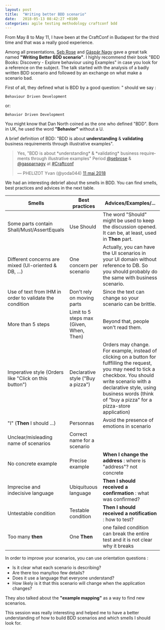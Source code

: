 ```yaml
---
layout: post
title:  "Writing better BDD scenario"
date:   2018-05-13 08:42:27 +0100
categories: agile testing methodology craftconf bdd
---
```


From May 8 to May 11, I have been at the CraftConf in Budapest for the third time and that was a really good experience.

Among all presentations, [Seb Rose](https://twitter.com/sebrose) and [Gáspár Nagy](https://twitter.com/gasparnagy) gave a great talk named **"Writing Better BDD scenario"**. I highly recommend their book "BDD Books: Discovery - Explore behaviour using Examples" in case you look for a reference on the subject. The talk started with the analysis of a badly written BDD scenario and followed by an exchange on what make a scenario bad.

First of all, they defined what is BDD by a good question:
" should we say :

    Behaviour Driven Development

or:

    Behavior Driven Development

You might know that Dan North coined as the one who defined "BDD". Born in UK, he used the word **"Behavior"** without a U.

A brief definition of BDD: "BDD is about **understanding** & **validating** business requirements through illustrative examples".

<blockquote class="twitter-tweet" data-lang="fr"><p lang="en" dir="ltr">Yes, &quot;BDD is about *understanding* &amp; *validating* business requirements through illustrative examples&quot; Period <a href="https://twitter.com/sebrose?ref_src=twsrc%5Etfw">@sebrose</a> &amp; <a href="https://twitter.com/gasparnagy?ref_src=twsrc%5Etfw">@gasparnagy</a>  at <a href="https://twitter.com/hashtag/Craftconf?src=hash&amp;ref_src=twsrc%5Etfw">#Craftconf</a></p>&mdash; PHELIZOT Yvan (@yoda044) <a href="https://twitter.com/yoda044/status/994857018061131777?ref_src=twsrc%5Etfw">11 mai 2018</a></blockquote>
<script async src="https://platform.twitter.com/widgets.js" charset="utf-8"></script>


We had an interesting debrief about the smells in BDD. You can find smells, best practices and advices in the next table.

| Smells                                     | Best practices                                        | Advices/Examples/...                                             |
|--------------------------------------------|-------------------------------------------------------|------------------------------------------------------------------|
| Some parts contain Shall/Must/AssertEquals | Use Should                                            | The word "Should" might be used to keep the discussion opened. It can be, at least, used in **Then** part. |
| Different concerns are mixed (UI-oriented & DB, ...) |  One concern per scenario                   | Actually, you can have the UI scenarios in your UI domain without reference to DB. So you should probably do the same with business scenario. |
| Use of text from IHM in order to validate the condition | Don't rely on moving parts               | Since the text can change so your scenario can be brittle.       |
| More than 5 steps                          | Limit to 5 steps max (Given, When, Then)              | Beyond that, people won't read them.                             |
| Imperative style (Orders like "Click on this button") | Declarative style ("Buy a pizza")          | Orders may change. For example, instead of clicking on a button for fulffilling the request, you may need to tick a checkbox. You should write scenario with a declarative style, using business words (think of "buy a pizza" for a pizza-store application) |
| "I" (**Then** I should ...)                | Personnas                                             | Avoid the presence of emotions in scenario                       |
| Unclear/misleading name of scenarios       | Correct name for a scenario                           |                                                                  |
| No concrete example                        | Precise example                                       | **When I change the address** : where is "address"? not concrete |
| Imprecise and indecisive language          | Ubiquituous language                                  | **Then I should received a confirmation** : what was confirmed?  | 
| Untestable condition                       | Testable condition                                    | **Then I should received a notification** : how to test?         |
| Too many **then**                          | One **Then**                                          | one failed condition can break the entire test and it is not clear why it breaks |

In order to improve your scenarios, you can use orientation questions :
- Is it clear what each scenario is describing?
- Are there too many/too few details?
- Does it use a language that everyone understand?
- How likely is it that this scenario will change when the application changes?

They also talked about the **"example mapping"** as a way to find new scenarios.

This session was really interesting and helped me to have a better understanding of how to build BDD scenarios and which smells I should look for.


